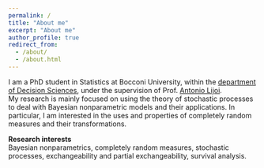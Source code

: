 ```yaml
---
permalink: /
title: "About me"
excerpt: "About me"
author_profile: true
redirect_from: 
  - /about/
  - /about.html
---
```


I am a PhD student in Statistics at Bocconi University, within the [department of Decision Sciences](https://www.unibocconi.eu/wps/wcm/connect/Bocconi/SitoPubblico_EN/Navigation+Tree/Home/Faculty+and+Research/Departments/Decision+Sciences/), under the supervision of Prof. [Antonio Lijoi](http://mypage.unibocconi.it/antoniolijoi/).  
My research is mainly focused on using the theory of stochastic processes to deal with Bayesian nonparametric models and their applications. In particular, I am interested in the uses and properties of completely random measures and their transformations. 

**Research interests**  
Bayesian nonparametrics, completely random measures, stochastic processes, exchangeability and partial exchangeability, survival analysis.
